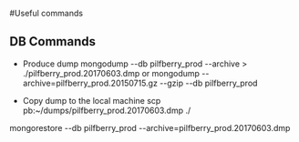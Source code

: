 #Useful commands

## DB Commands
- Produce dump
mongodump --db pilfberry_prod --archive > ./pilfberry_prod.20170603.dmp
or
mongodump --archive=pilfberry_prod.20150715.gz --gzip --db pilfberry_prod


- Copy dump to the local machine
scp pb:~/dumps/pilfberry_prod.20170603.dmp ./

mongorestore --db pilfberry_prod --archive=pilfberry_prod.20170603.dmp



